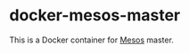 docker-mesos-master
=============

This is a Docker container for [Mesos](http://mesos.apache.org/) master.
